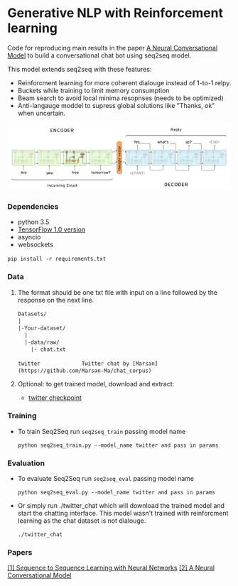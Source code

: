 # Generative NLP with Reinforcement learning
Code for reproducing main results in the paper [A Neural Conversational Model](http://papers.nips.cc/paper/5346-sequence-to-sequence-learning-with-neural-networks.pdf) to build a conversational chat bot using seq2seq model.

This model extends seq2seq with these features:
- Reinforcment learning for more coherent dialouge instead of 1-to-1 relpy.
- Buckets while training to limit memory consumption
- Beam search to avoid local minima resopnses (needs to be optimized)
- Anti-langauge moddel to supress global solutions like "Thanks, ok" when uncertain.

<img src="Images/seq2seq.png" width="800px"/>


### Dependencies
- python 3.5
- [TensorFlow 1.0 version](https://www.tensorflow.org/get_started/os_setup)
- asyncio
- websockets

`
pip install -r requirements.txt
`


### Data
1. The format should be one txt file with input on a line followed by the response on the next line.

    ```
    Datasets/
    |
    |-Your-dataset/
      |
      |-data/raw/
        |- chat.txt

    twitter             Twitter chat by [Marsan](https://github.com/Marsan-Ma/chat_corpus)
    ```

2. Optional: to get trained model, download and extract:
    - [twitter checkpoint](https://github.com/Roboy/roboy_generative_nlp/tree/datasets)


### Training
- To train Seq2Seq run `seq2seq_train` passing model name
   
    ```
    python seq2seq_train.py --model_name twitter and pass in params
    ```


### Evaluation
- To evaluate Seq2Seq run `seq2seq_eval` passing model name

    ```
    python seq2seq_eval.py --model_name twitter and pass in params
    ```

- Or simply run ./twitter_chat which will download the trained model and start the chatting interface. This model wasn't trained with reinforcment learning as the chat dataset is not dialouge.

    ```
    ./twitter_chat
    ```

### Papers
[\[1\] Sequence to Sequence Learning with Neural Networks][1]
[\[2\] A Neural Conversational Model][2]

[1]: http://papers.nips.cc/paper/5346-sequence-to-sequence-learning-with-neural-networks.pdf

[2]: http://arxiv.org/pdf/1506.05869v1.pdf
